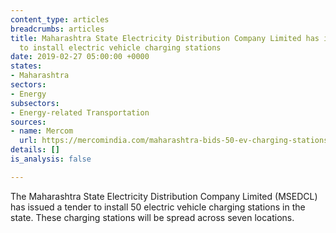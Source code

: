 ```yaml
---
content_type: articles
breadcrumbs: articles
title: Maharashtra State Electricity Distribution Company Limited has issued a tender
  to install electric vehicle charging stations
date: 2019-02-27 05:00:00 +0000
states:
- Maharashtra
sectors:
- Energy
subsectors:
- Energy-related Transportation
sources:
- name: Mercom
  url: https://mercomindia.com/maharashtra-bids-50-ev-charging-stations/
details: []
is_analysis: false

---
```

The Maharashtra State Electricity Distribution Company Limited (MSEDCL) has issued a tender to install 50 electric vehicle charging stations in the state. These charging stations will be spread across seven locations.